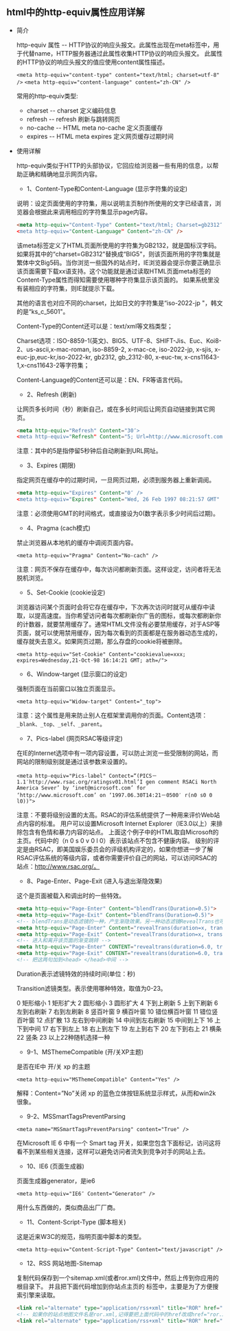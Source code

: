 ## html中的http-equiv属性应用详解

* 简介

  http-equiv 属性 -- HTTP协议的响应头报文。此属性出现在meta标签中，用于代替name，HTTP服务器通过此属性收集HTTP协议的响应头报文。 此属性的HTTP协议的响应头报文的值应使用content属性描述。
 
  `<meta http-equiv="content-type" content="text/html; charset=utf-8" />`
  `<meta http-equiv="content-language" content="zh-CN" />`
 
  常用的http-equiv类型:

  - charset -- charset 定义编码信息
  - refresh -- refresh 刷新与跳转网页
  - no-cache -- HTML meta no-cache 定义页面缓存
  - expires -- HTML meta expires 定义网页缓存过期时间

* 使用详解
  
  http-equiv类似于HTTP的头部协议，它回应给浏览器一些有用的信息，以帮助正确和精确地显示网页内容。

  - 1、Content-Type和Content-Language (显示字符集的设定)

  说明：设定页面使用的字符集，用以说明主页制作所使用的文字已经语言，浏览器会根据此来调用相应的字符集显示page内容。
  ```html
  <meta http-equiv="Content-Type" Content="text/html; Charset=gb2312″ />
  <meta http-equiv="Content-Language" Content="zh-CN" />
  ```

  该meta标签定义了HTML页面所使用的字符集为GB2132，就是国标汉字码。如果将其中的“charset=GB2312"替换成“BIG5"，则该页面所用的字符集就是繁体中文Big5码。当你浏览一些国外的站点时，IE浏览器会提示你要正确显示该页面需要下载xx语支持。这个功能就是通过读取HTML页面meta标签的Content-Type属性而得知需要使用哪种字符集显示该页面的。
  如果系统里没有装相应的字符集，则IE就提示下载。

  其他的语言也对应不同的charset，比如日文的字符集是“iso-2022-jp "，韩文的是“ks_c_5601"。

  Content-Type的Content还可以是：text/xml等文档类型；

  Charset选项：ISO-8859-1(英文)、BIG5、UTF-8、SHIFT-Jis、Euc、Koi8-2、us-ascii,x-mac-roman, iso-8859-2, x-mac-ce, iso-2022-jp, x-sjis, x-euc-jp,euc-kr,iso-2022-kr, gb2312, gb_2312-80, x-euc-tw, x-cns11643-1,x-cns11643-2等字符集；

  Content-Language的Content还可以是：EN、FR等语言代码。

  - 2、Refresh (刷新)

  让网页多长时间（秒）刷新自己，或在多长时间后让网页自动链接到其它网页。
  
  ```html
  <meta http-equiv="Refresh" Content="30″>
  <meta http-equiv="Refresh" Content="5; Url=http://www.microsoft.com" />
  ```

  注意：其中的5是指停留5秒钟后自动刷新到URL网址。

  - 3、Expires (期限)

  指定网页在缓存中的过期时间，一旦网页过期，必须到服务器上重新调阅。

  ```html
  <meta http-equiv="Expires" Content="0″ />
  <meta http-equiv="Expires" Content="Wed, 26 Feb 1997 08:21:57 GMT" />
  ```

  注意：必须使用GMT的时间格式，或直接设为0(数字表示多少时间后过期)。

  - 4、Pragma (cach模式)

  禁止浏览器从本地机的缓存中调阅页面内容。

  `<meta http-equiv="Pragma" Content="No-cach" />`

  注意：网页不保存在缓存中，每次访问都刷新页面。这样设定，访问者将无法脱机浏览。

  - 5、Set-Cookie (cookie设定)

  浏览器访问某个页面时会将它存在缓存中，下次再次访问时就可从缓存中读取，以提高速度。当你希望访问者每次都刷新你广告的图标，或每次都刷新你的计数器，就要禁用缓存了。通常HTML文件没有必要禁用缓存，对于ASP等页面，就可以使用禁用缓存，因为每次看到的页面都是在服务器动态生成的，缓存就失去意义。如果网页过期，那么存盘的cookie将被删除。
  
  `<meta http-equiv="Set-Cookie" Content="cookievalue=xxx; expires=Wednesday,21-Oct-98 16:14:21 GMT; ath=/">`

  - 6、Window-target (显示窗口的设定)

  强制页面在当前窗口以独立页面显示。

  `<meta http-equiv="Widow-target" Content="_top">`

  注意：这个属性是用来防止别人在框架里调用你的页面。Content选项：`_blank、_top、_self、_parent`。

  - 7、Pics-label (网页RSAC等级评定)

  在IE的Internet选项中有一项内容设置，可以防止浏览一些受限制的网站，而网站的限制级别就是通过该参数来设置的。

  `<meta http-equiv="Pics-label" Contect=“(PICS－1.1′http://www.rsac.org/ratingsv01.html’I gen comment RSACi North America Sever’ by ‘inet@microsoft.com’ for ‘http://www.microsoft.com’ on ‘1997.06.30T14:21－0500′ r(n0 s0 0 l0))">`

  注意：不要将级别设置的太高。RSAC的评估系统提供了一种用来评价Web站点内容的标准。
  用户可以设置Microsoft Internet Explorer（IE3.0以上）来排除包含有色情和暴力内容的站点。
  上面这个例子中的HTML取自Microsoft的主页。代码中的（n 0 s 0 v 0 l 0）表示该站点不包含不健康内容。
  级别的评定是由RSAC，即美国娱乐委员会的评级机构评定的，如果你想进一步了解RSAC评估系统的等级内容，或者你需要评价自己的网站，可以访问RSAC的站点：http://www.rsac.org/。

  - 8、Page-Enter、Page-Exit (进入与退出渐隐效果)

  这个是页面被载入和调出时的一些特效。
  
  ```html
  <meta http-equiv="Page-Enter" Content="blendTrans(Duration=0.5)">
  <meta http-equiv="Page-Exit" Content="blendTrans(Duration=0.5)">
  <!-- blendTrans是动态滤镜的一种，产生渐隐效果。另一种动态滤镜RevealTrans也可以用于页面进入与退出效果 -->
  <meta http-equiv="Page-Enter" Content="revealTrans(duration=x, transition=y)">
  <meta http-equiv="Page-Exit" Content="revealTrans(duration=x, transition=y)">
  <!-- 进入和离开该页面的渐变跳转 -->
  <meta http-equiv="Page-Enter" CONTENT="revealtrans(duration=6.0, transition=23)">
  <meta http-equiv="Page-Exit" CONTENT="revealtrans(duration=6.0, transition=23)">
  <!-- 把这两句加到<head> </head>中间 -->
  ```

  Duration表示滤镜特效的持续时间(单位：秒)

  Transition滤镜类型。表示使用哪种特效，取值为0-23。

  0 矩形缩小 1 矩形扩大 2 圆形缩小 3 圆形扩大 4 下到上刷新 5 上到下刷新 6 左到右刷新
  7 右到左刷新 8 竖百叶窗 9 横百叶窗 10 错位横百叶窗 11 错位竖百叶窗 12 点扩散
  13 左右到中间刷新 14 中间到左右刷新 15 中间到上下 16 上下到中间 17 右下到左上
  18 右上到左下 19 左上到右下 20 左下到右上 21 横条 22 竖条 23 以上22种随机选择一种

  - 9-1、MSThemeCompatible (开/关XP主题)

  是否在IE中 开/关 xp 的主题

  `<meta http-equiv="MSThemeCompatible" Content="Yes" />`

  解释：Content=”No”关闭 xp 的蓝色立体按钮系统显示样式，从而和win2k 很象。

  - 9-2、MSSmartTagsPreventParsing

  `<meta name="MSSmartTagsPreventParsing" content="True" />`

  在Microsoft IE 6 中有一个 Smart tag 开关，如果您包含下面标记，访问这将看不到某些相关连接，这样可以避免访问者流失到竞争对手的网站上去。

  - 10、IE6 (页面生成器)

  页面生成器generator，是ie6

  `<meta http-equiv="IE6″ Content="Generator" />`

  用什么东西做的，类似商品出厂厂商。

  - 11、Content-Script-Type (脚本相关)

  这是近来W3C的规范，指明页面中脚本的类型。

  `<meta http-equiv="Content-Script-Type" Content="text/javascript" />`

  - 12、RSS 网站地图-Sitemap

  复制代码保存到一个sitemap.xml(或者ror.xml)文件中，然后上传到你应用的根目录下。
  并且把下面代码增加到你站点主页的 <head> 标签中，主要是为了方便搜索引擎来读取。

  ```html
  <link rel="alternate" type="application/rss+xml" title="ROR" href="sitemap.xml" />
  <!-- 如果你的站点地图文件名是ror.xml,记得要把上面代码中的href改成href="ror.xml" -->
  <link rel="alternate" type="application/rss+xml" title="ROR" href="ror.xml" />
  ```
